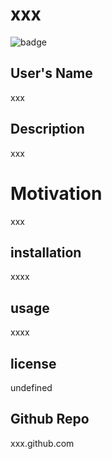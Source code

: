 # xxx
  ![badge]() 
  
  ## User's Name
  xxx

  ## Description
  xxx

  # Motivation
  xxx

  ## installation
  xxxx

  ## usage 
  xxxx

  ## license
  undefined

  ## Github Repo
  xxx.github.com
